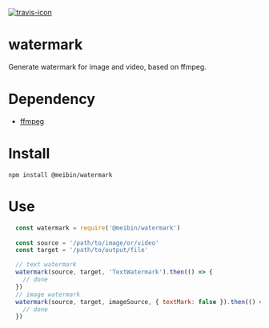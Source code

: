 [![travis-icon]][travis-link]

# watermark
Generate watermark for image and video, based on ffmpeg.

# Dependency
- [ffmpeg](http://ffmpeg.org/)

# Install
`npm install @meibin/watermark`

# Use
```js
  const watermark = require('@meibin/watermark')
  
  const source = '/path/to/image/or/video'
  const target = '/path/to/output/file'

  // text watermark
  watermark(source, target, 'TextWatermark').then(() => {
    // done
  })
  // image watermark
  watermark(source, target, imageSource, { textMark: false }).then(() => {
    // done
  })

```

[travis-icon]:https://travis-ci.org/meiwhu/watermark.svg?branch=master
[travis-link]:https://travis-ci.org/meiwhu/watermark